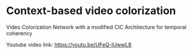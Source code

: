 # Context-based video colorization 
Video Colorization Network with a modified CIC Architecture for temporal coherency

Youtube video link: https://youtu.be/UFeQ-lUwwL8
